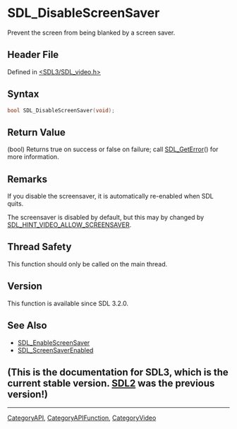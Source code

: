 # SDL_DisableScreenSaver

Prevent the screen from being blanked by a screen saver.

## Header File

Defined in [<SDL3/SDL_video.h>](https://github.com/libsdl-org/SDL/blob/main/include/SDL3/SDL_video.h)

## Syntax

```c
bool SDL_DisableScreenSaver(void);
```

## Return Value

(bool) Returns true on success or false on failure; call
[SDL_GetError](SDL_GetError)() for more information.

## Remarks

If you disable the screensaver, it is automatically re-enabled when SDL
quits.

The screensaver is disabled by default, but this may by changed by
[SDL_HINT_VIDEO_ALLOW_SCREENSAVER](SDL_HINT_VIDEO_ALLOW_SCREENSAVER).

## Thread Safety

This function should only be called on the main thread.

## Version

This function is available since SDL 3.2.0.

## See Also

- [SDL_EnableScreenSaver](SDL_EnableScreenSaver)
- [SDL_ScreenSaverEnabled](SDL_ScreenSaverEnabled)


## (This is the documentation for SDL3, which is the current stable version. [SDL2](https://wiki.libsdl.org/SDL2/) was the previous version!)



----
[CategoryAPI](CategoryAPI), [CategoryAPIFunction](CategoryAPIFunction), [CategoryVideo](CategoryVideo)

